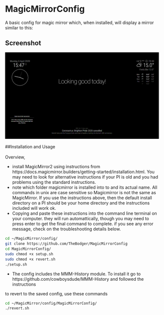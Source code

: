# MagicMirrorConfig

A basic config for magic mirror which, when installed, will display a mirror similar to this:

## Screenshot

![Technojam Config Screenshot](screenshot.bmp)

##Installation and Usage <BR><BR>
Overview, 
<ul>
<li>
install MagicMirror2 using instructions from https://docs.magicmirror.builders/getting-started/installation.html. You may need to look for alternative instructions if your PI is old and you had problems using the standard instructions.
</li>
  <li>
    note which folder magicmirror is installed into to and its actual name. All commands in unix are case sensitive so Magicmirror is not the same as MagicMirror. If you use the instructions above, then the default install directory on a PI should be your home directory and the instructions included will work ok.
  </li>
  <li>
    Copying and paste these instructions into the command line terminal on your computer. they will run automattically, though you may need to press enter to get the final command to complete. if you see any error message, check on the troubleshooting details below.
  </li>
  </ul>

```bash
cd ~/MagicMirror/config/
git clone https://github.com/TheBodger/MagicMirrorConfig
cd MagicMirrorConfig/
sudo chmod +x setup.sh
sudo chmod +x revert.sh
./setup.sh
```
  <ul>
  <li>
    The config includes the MMM-History module. To install it go to https://github.com/cowboysdude/MMM-History and followed the instructions
  </li>
  </ul>


to revert to the saved config, use these commands

```bash
cd ~/MagicMirror/config/MagicMirrorConfig/
./revert.sh
```

